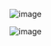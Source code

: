 
![image](https://github.com/mrbig0503/AI_Search/assets/14293811/a5757600-c9d0-4996-b29a-509e721b36f2)


![image](https://github.com/mrbig0503/AI_Search/assets/14293811/1f046742-bb15-4ec4-aa26-439348118d9a)
